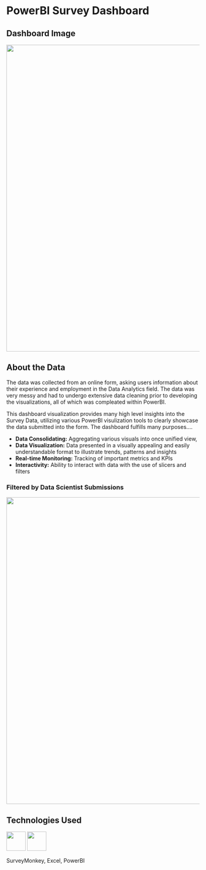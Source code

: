 # PowerBI Survey Dashboard
## Dashboard Image
<img width="800" src="https://github.com/user-attachments/assets/86ee1331-1e75-4fde-9907-29b4acd92409">

## About the Data
The data was collected from an online form, asking users information about their experience and employment in the Data Analytics field. The data was very messy and had to undergo extensive data cleaning prior to developing the visualizations, all of which was compleated within PowerBI.

This dashboard visualization provides many high level insights into the Survey Data, utilizing various PowerBI visulization tools to clearly showcase the data submitted into the form. The dashboard fulfills many purposes....
   - **Data Consolidating:** Aggregating various visuals into once unified view,
   - **Data Visualization:** Data presented in a visually appealing and easily understandable format to illustrate trends, patterns and insights
   - **Real-time Monitoring:** Tracking of important metrics and KPIs
   - **Interactivity:** Ability to interact with data with the use of slicers and filters

### Filtered by Data Scientist Submissions
<img width="800" src="https://github.com/user-attachments/assets/83529771-c4cc-4b10-828b-6d8ec31783da">

## Technologies Used
<img width="50" height="50" src="https://github.com/user-attachments/assets/d46bf84f-b776-4af2-b018-050d57322656">
<img width="50" height="50" src="https://github.com/user-attachments/assets/4c63e159-3661-4d42-ace9-e21811966ede">

SurveyMonkey, Excel, PowerBI






